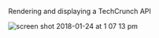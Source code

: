 Rendering and displaying a TechCrunch API

![screen shot 2018-01-24 at 1 07 13 pm](https://user-images.githubusercontent.com/31966603/35351907-fd06ce7c-0107-11e8-91d7-2a91174afe5b.png)
